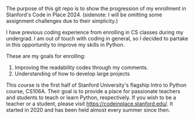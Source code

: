 The purpose of this git repo is to show the progression of my enrollment in Stanford's Code in Place 2024.
(sidenote: I will be omitting some assignment challenges due to their simplicity.)

I have previous coding experience from enrolling in CS classes during my undergrad. I am out of touch with coding in general, so I decided to partake in this opportunity to improve my skills in Python. 

These are my goals for enrolling: 
1) Improving the readability codes through my comments. 
2) Understanding of how to develop large projects

This course is the first half of Stanford University's flagship Intro to Python course, CS106A. Their goal is to provide a place for passionate teachers and students to teach or learn Python, respectively. If you wish to be a teacher or a student, please visit https://codeinplace.stanford.edu/. It started in 2020 and has been held almost every summer since then. 
